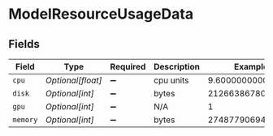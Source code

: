 # ModelResourceUsageData


## Fields

| Field              | Type               | Required           | Description        | Example            |
| ------------------ | ------------------ | ------------------ | ------------------ | ------------------ |
| `cpu`              | *Optional[float]*  | :heavy_minus_sign: | cpu units          | 9.600000000000001  |
| `disk`             | *Optional[int]*    | :heavy_minus_sign: | bytes              | 212663867801       |
| `gpu`              | *Optional[int]*    | :heavy_minus_sign: | N/A                | 1                  |
| `memory`           | *Optional[int]*    | :heavy_minus_sign: | bytes              | 27487790694        |